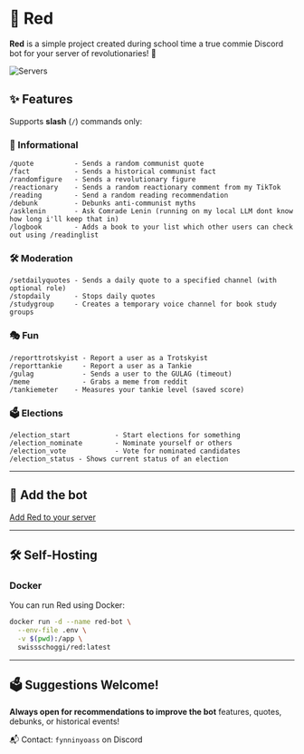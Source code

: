 # 🔴 Red

**Red** is a simple project created during school time a true commie Discord bot for your server of revolutionaries! 🚩

![Servers](https://img.shields.io/badge/dynamic/json?color=red&label=Servers&query=%24.server_count&url=https%3A%2F%2Fservers.gaechter.me%2Fservers)

## ✨ Features

Supports **slash** (`/`) commands only:

### 📢 Informational
```
/quote          - Sends a random communist quote
/fact           - Sends a historical communist fact
/randomfigure   - Sends a revolutionary figure
/reactionary    - Sends a random reactionary comment from my TikTok
/reading        - Send a random reading recommendation
/debunk         - Debunks anti-communist myths
/asklenin       - Ask Comrade Lenin (running on my local LLM dont know how long i'll keep that in)
/logbook        - Adds a book to your list which other users can check out using /readinglist
```

### 🛠️ Moderation
```
/setdailyquotes - Sends a daily quote to a specified channel (with optional role)
/stopdaily      - Stops daily quotes
/studygroup     - Creates a temporary voice channel for book study groups
```

### 🎭 Fun
```
/reporttrotskyist - Report a user as a Trotskyist
/reporttankie     - Report a user as a Tankie
/gulag            - Sends a user to the GULAG (timeout)
/meme             - Grabs a meme from reddit
/tankiemeter    - Measures your tankie level (saved score)
```

### 🗳️ Elections
```
/election_start           - Start elections for something
/election_nominate        - Nominate yourself or others
/election_vote            - Vote for nominated candidates
/election_status - Shows current status of an election
```

---

## 📎 Add the bot

[Add Red to your server](https://discord.com/oauth2/authorize?client_id=1376840332578132069&permissions=8&integration_type=0&scope=bot+applications.commands)

---

## 🛠️ Self-Hosting

### Docker

You can run Red using Docker:

```bash
docker run -d --name red-bot \
  --env-file .env \
  -v $(pwd):/app \
  swissschoggi/red:latest
```

---

## 🗳️ Suggestions Welcome!

**Always open for recommendations to improve the bot** features, quotes, debunks, or historical events!

📬 Contact: `fynninyoass` on Discord
